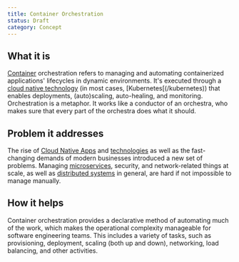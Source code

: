 ```yaml
---
title: Container Orchestration
status: Draft
category: Concept
---
```


## What it is
[Container](/container/) orchestration refers to managing and automating containerized applications' lifecycles in dynamic environments. 
It's executed through a [cloud native technology](/cloud-native-tech/) (in most cases, [Kubernetes[(/kubernetes)) that enables deployments, (auto)scaling, auto-healing, and monitoring. 
Orchestration is a metaphor. 
It works like a conductor of an orchestra, who makes sure that every part of the orchestra does what it should.

## Problem it addresses 
The rise of [Cloud Native Apps](/cloud-native-apps/) and [technologies](/cloud-native-tech/) as well as the fast-changing demands of modern businesses introduced a new set of problems. 
Managing [microservices](/microservices), security, and network-related things at scale, as well as [distributed systems](/distributed-systems) in general, are hard if not impossible to manage manually.   

## How it helps
Container orchestration provides a declarative method of automating much of the work, which makes the operational complexity manageable for software engineering teams.
This includes a variety of tasks, such as provisioning, deployment, scaling (both up and down), networking, load balancing, and other activities.

